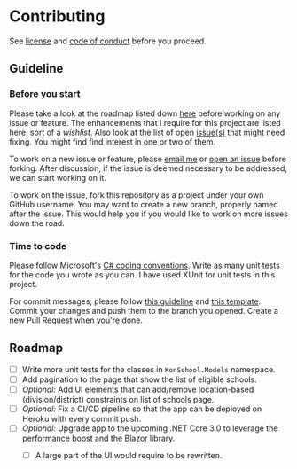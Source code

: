 # Contributing

See [license](https://github.com/maacpiash/KonSchool/blob/master/README.md) and [code of conduct](https://github.com/maacpiash/KonSchool/blob/master/CODE_OF_CONDUCT.md) before you proceed.

## Guideline

### Before you start

Please take a look at the roadmap listed down [here](#Roadmap) before working on any issue or feature. The enhancements that I require for this project are listed here, sort of a *wishlist*. Also look at the list of open [issue(s)](https://github.com/maacpiash/KonSchool/issues) that might need fixing. You might find find interest in one or two of them.

To work on a new issue or feature, please [email me](mailto:maacpiash@outlook.com) or [open an issue](https://github.com/maacpiash/KonSchool/issues/new) before forking. After discussion, if the issue is deemed necessary to be addressed, we can start working on it.

To work on the issue, fork this repository as a project under your own GitHub username. You may want to create a new branch, properly named after the issue. This would help you if you would like to work on more issues down the road.

### Time to code

Please follow Microsoft's [C# coding conventions](https://docs.microsoft.com/en-us/dotnet/csharp/programming-guide/inside-a-program/coding-conventions). Write as many unit tests for the code you wrote as you can. I have used XUnit for unit tests in this project.

For commit messages, please follow [this guideline](https://chris.beams.io/posts/git-commit/) and [this template](https://codeinthehole.com/tips/a-useful-template-for-commit-messages/). Commit your changes and push them to the branch you opened. Create a new Pull Request when you're done.


## Roadmap

- [ ] Write more unit tests for the classes in `KonSchool.Models` namespace.
- [ ] Add pagination to the page that show the list of eligible schools.
- [ ] *Optional:* Add UI elements that can add/remove location-based (division/district) constraints on list of schools page.
- [ ] *Optional:* Fix a CI/CD pipeline so that the app can be deployed on Heroku with every commit push.
- [ ] *Optional:* Upgrade app to the upcoming .NET Core 3.0 to leverage the performance boost and the Blazor library.
  - [ ] A large part of the UI would require to be rewritten.


